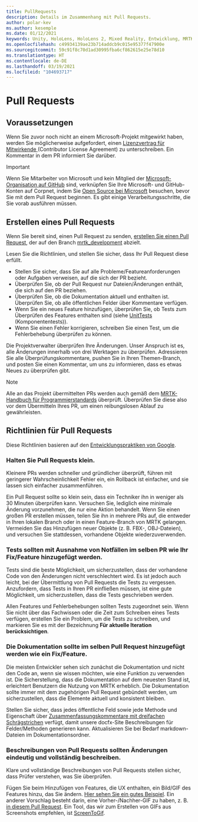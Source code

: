 ```yaml
---
title: PullRequests
description: Details im Zusammenhang mit Pull Requests.
author: polar-kev
ms.author: kesemple
ms.date: 01/12/2021
keywords: Unity, HoloLens, HoloLens 2, Mixed Reality, Entwicklung, MRTK, PR,
ms.openlocfilehash: c49934139ae23b714addcb9c015e95377f47900e
ms.sourcegitcommit: 59c91f8c70d1ad30995fba6cf862615e25e78d10
ms.translationtype: HT
ms.contentlocale: de-DE
ms.lasthandoff: 03/19/2021
ms.locfileid: "104693717"
---
```

# <a name="pull-requests"></a>Pull Requests

## <a name="prerequisites"></a>Voraussetzungen

Wenn Sie zuvor noch nicht an einem Microsoft-Projekt mitgewirkt haben, werden Sie möglicherweise aufgefordert, einen [Lizenzvertrag für Mitwirkende ](https://cla.microsoft.com/) (Contributor License Agreement) zu unterschreiben.
Ein Kommentar in dem PR informiert Sie darüber.

> [!IMPORTANT]
> Wenn Sie Mitarbeiter von Microsoft und kein Mitglied der [Microsoft-Organisation auf GitHub](https://github.com/Microsoft) sind, verknüpfen Sie Ihre Microsoft- und GitHub-Konten auf Corpnet, indem Sie [Open Source bei Microsoft](https://opensource.microsoft.com/) besuchen, bevor Sie mit dem Pull Request beginnen. Es gibt einige Verarbeitungsschritte, die Sie vorab ausführen müssen.

## <a name="creating-a-pull-request"></a>Erstellen eines Pull Requests

Wenn Sie bereit sind, einen Pull Request zu senden, [erstellen Sie einen Pull Request](https://github.com/microsoft/MixedRealityToolkit-Unity/compare/mrtk_development...mrtk_development?expand=1), der auf den Branch [mrtk_development](https://github.com/microsoft/mixedrealitytoolkit-unity/tree/mrtk_development) abzielt.

Lesen Sie die Richtlinien, und stellen Sie sicher, dass Ihr Pull Request diese erfüllt.

* Stellen Sie sicher, dass Sie auf alle Probleme/Featureanforderungen oder Aufgaben verweisen, auf die sich der PR bezieht.
* Überprüfen Sie, ob der Pull Request nur Dateien/Änderungen enthält, die sich auf den PR beziehen.
* Überprüfen Sie, ob die Dokumentation aktuell und enthalten ist. Überprüfen Sie, ob alle öffentlichen Felder über Kommentare verfügen.
* Wenn Sie ein neues Feature hinzufügen, überprüfen Sie, ob Tests zum Überprüfen des Features enthalten sind (siehe [UnitTests](../contributing/unit-tests.md) (Komponententests)).
* Wenn Sie einen Fehler korrigieren, schreiben Sie einen Test, um die Fehlerbehebung überprüfen zu können.

Die Projektverwalter überprüfen Ihre Änderungen. Unser Anspruch ist es, alle Änderungen innerhalb von drei Werktagen zu überprüfen. Adressieren Sie alle Überprüfungskommentare, pushen Sie in Ihren Themen-Branch, und posten Sie einen Kommentar, um uns zu informieren, dass es etwas Neues zu überprüfen gibt.

> [!NOTE]
> Alle an das Projekt übermittelten PRs werden auch gemäß dem [MRTK-Handbuch für Programmierstandards](../contributing/coding-guidelines.md) überprüft. Überprüfen Sie diese also vor dem Übermitteln Ihres PR, um einen reibungslosen Ablauf zu gewährleisten.

## <a name="pull-request-guidelines"></a>Richtlinien für Pull Requests

Diese Richtlinien basieren auf den [Entwicklungspraktiken von Google](https://google.github.io/eng-practices/review/developer/small-cls.html).

### <a name="keep-pull-requests-small"></a>Halten Sie Pull Requests klein.

Kleinere PRs werden schneller und gründlicher überprüft, führen mit geringerer Wahrscheinlichkeit Fehler ein, ein Rollback ist einfacher, und sie lassen sich einfacher zusammenführen.

Ein Pull Request sollte so klein sein, dass ein Techniker ihn in weniger als 30 Minuten überprüfen kann. Versuchen Sie, lediglich eine minimale Änderung vorzunehmen, die nur eine Aktion behandelt. Wenn Sie einen großen PR erstellen müssen, teilen Sie ihn in mehrere PRs auf, die entweder in Ihren lokalen Branch oder in einen Feature-Branch von MRTK gelangen. Vermeiden Sie das Hinzufügen neuer Objekte (z. B. FBX-, OBJ-Dateien), und versuchen Sie stattdessen, vorhandene Objekte wiederzuverwenden.

### <a name="tests-should-be-added-in-the-same-pr-as-your-fix--feature-except-for-emergencies"></a>Tests sollten mit Ausnahme von Notfällen im selben PR wie Ihr Fix/Feature hinzugefügt werden.

Tests sind die beste Möglichkeit, um sicherzustellen, dass der vorhandene Code von den Änderungen nicht verschlechtert wird. Es ist jedoch auch leicht, bei der Übermittlung von Pull Requests die Tests zu vergessen. Anzufordern, dass Tests in Ihren PR einfließen müssen, ist eine gute Möglichkeit, um sicherzustellen, dass die Tests geschrieben werden.

Allen Features und Fehlerbehebungen sollten Tests zugeordnet sein. Wenn Sie nicht über das Fachwissen oder die Zeit zum Schreiben eines Tests verfügen, erstellen Sie ein Problem, um die Tests zu schreiben, und markieren Sie es mit der Bezeichnung **Für aktuelle Iteration berücksichtigen**.

### <a name="documentation-should-be-added-in-the-same-pull-request-as-a-fix--feature"></a>Die Dokumentation sollte im selben Pull Request hinzugefügt werden wie ein Fix/Feature.

Die meisten Entwickler sehen sich zunächst die Dokumentation und nicht den Code an, wenn sie wissen möchten, wie eine Funktion zu verwenden ist. Die Sicherstellung, dass die Dokumentation auf dem neuesten Stand ist, erleichtert Benutzern die Nutzung von MRTK erheblich.  Die Dokumentation sollte immer mit dem zugehörigen Pull Request gebündelt werden, um sicherzustellen, dass die Elemente aktuell und konsistent bleiben.

Stellen Sie sicher, dass jedes öffentliche Feld sowie jede Methode und Eigenschaft über [Zusammenfassungskommentare mit dreifachen Schrägstrichen](https://dotnet.github.io/docfx/spec/triple_slash_comments_spec.html) verfügt, damit unsere docfx-Site Beschreibungen für Felder/Methoden generieren kann. Aktualisieren Sie bei Bedarf markdown-Dateien im Dokumentationsordner.

### <a name="pull-request-descriptions-should-clearly-and-completely-describe-changes"></a>Beschreibungen von Pull Requests sollten Änderungen eindeutig und vollständig beschreiben.

Klare und vollständige Beschreibungen von Pull Requests stellen sicher, dass Prüfer verstehen, was Sie überprüfen.

Fügen Sie beim Hinzufügen von Features, die UX enthalten, ein Bild/GIF des Features hinzu, das Sie ändern. [Hier sehen Sie ein gutes Beispiel](https://github.com/microsoft/MixedRealityToolkit-Unity/pull/4532). Ein anderer Vorschlag besteht darin, eine Vorher-/Nachher-GIF zu haben, z. B. [in diesem Pull Request](https://github.com/microsoft/MixedRealityToolkit-Unity/pull/5896). Ein Tool, das wir zum Erstellen von GIFs aus Screenshots empfehlen, ist [ScreenToGif](https://www.screentogif.com/).
